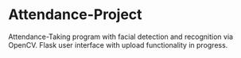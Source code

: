 # Attendance-Project
Attendance-Taking program with facial detection and recognition via OpenCV. Flask user interface with upload functionality in progress.
